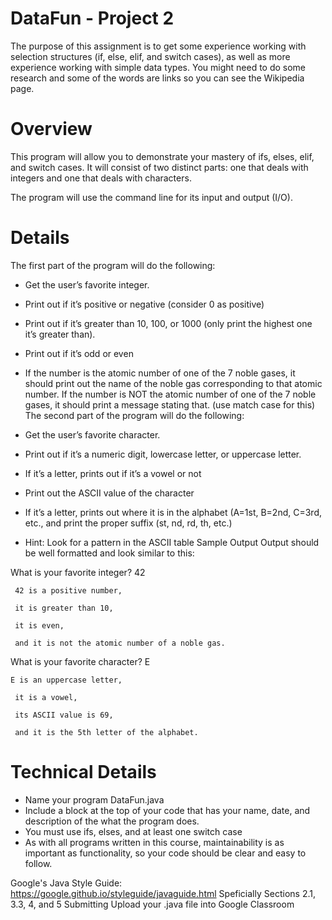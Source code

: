 # DataFun - Project 2
The purpose of this assignment is to get some experience working with selection structures (if, else, elif, and switch cases), as well as more experience working with simple data types. You might need to do some research and some of the words are links so you can see the Wikipedia page.

# Overview
This program will allow you to demonstrate your mastery of ifs, elses, elif, and switch cases. It will consist of two distinct parts: one that deals with integers and one that deals with characters.

The program will use the command line for its input and output (I/O).

# Details
The first part of the program will do the following:

* Get the user’s favorite integer.
* Print out if it’s positive or negative (consider 0 as positive)
* Print out if it’s greater than 10, 100, or 1000 (only print the highest one it’s greater than).
* Print out if it’s odd or even
* If the number is the atomic number of one of the 7 noble gases, it should print out the name of the noble gas corresponding to that atomic number. If the number is NOT the atomic number of one of the 7 noble gases, it should print a message stating that. (use match case for this)
The second part of the program will do the following:

* Get the user’s favorite character.
* Print out if it’s a numeric digit, lowercase letter, or uppercase letter.
* If it’s a letter, prints out if it’s a vowel or not
* Print out the ASCII value of the character
* If it’s a letter, prints out where it is in the alphabet (A=1st, B=2nd, C=3rd, etc., and print the proper suffix (st, nd, rd, th, etc.)
* Hint: Look for a pattern in the ASCII table
Sample Output
Output should be well formatted and look similar to this:

What is your favorite integer? 42

     42 is a positive number,

     it is greater than 10,

     it is even,

     and it is not the atomic number of a noble gas.

What is your favorite character? E

    E is an uppercase letter,

     it is a vowel,

     its ASCII value is 69,

     and it is the 5th letter of the alphabet.

# Technical Details
* Name your program DataFun.java
* Include a block at the top of your code that has your name, date, and description of the what the program does.
* You must use ifs, elses, and at least one switch case
* As with all programs written in this course, maintainability is as important as functionality, so your code should be clear and easy to follow.

Google's Java Style Guide: https://google.github.io/styleguide/javaguide.html
Speficially Sections 2.1, 3.3, 4, and 5
Submitting
Upload your .java file into Google Classroom
